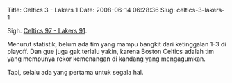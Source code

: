 Title: Celtics 3 - Lakers 1
Date: 2008-06-14 06:28:36
Slug: celtics-3-lakers-1

Sigh. [Celtics 97 - Lakers 91](http://www.nba.com/games/20080612/BOSLAL/boxscore.html). 

Menurut statistik, belum ada tim yang mampu bangkit dari ketinggalan 1-3 di playoff. Dan gue juga gak terlalu yakin, karena Boston Celtics adalah tim yang mempunya rekor kemenangan di kandang yang mengagumkan.

Tapi, selalu ada yang pertama untuk segala hal.